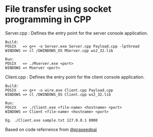 # File transfer using socket programming in CPP

Server.cpp : Defines the entry point for the server console application.

    Build:
    POSIX   => g++ -o Server.exe Server.cpp Payload.cpp -lpthread
    WINDOWS => cl /DWINDOWS_OS MServer.cpp ws2_32.lib

    Run:
    POSIX   => ./Mserver.exe <port>
    WINDOWS => Mserver <port>
    
    
Client.cpp : Defines the entry point for the client console application.

    Build:
    POSIX   => g++ -o wire.exe Client.cpp Payload.cpp
    WINDOWS => cl /DWINDOWS_OS Client.cpp ws2_32.lib
    
    Run:
    POSIX   => ./Client.exe <file-name> <hostname> <port>
    WINDOWS => Client <file-name> <hostname> <port>
    
    Eg. ./Client.exe sample.txt 127.0.0.1 8000

Based on code referrence from [@praseedpai](https://github.com/praseedpai)
